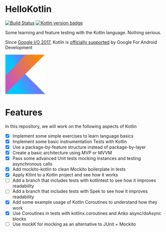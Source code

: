 # HelloKotlin

[![Build Status](https://travis-ci.org/voghDev/HelloKotlin.svg?branch=master)](https://travis-ci.org/voghDev/HelloKotlin)
[![Kotlin version badge](https://img.shields.io/badge/kotlin-1.1.4-blue.svg)](http://kotlinlang.org/)

Some learning and feature testing with the Kotlin language. Nothing serious.

Since [Google I/O 2017][1], Kotlin is [officially supported][2] by Google For Android Development

![Kotlin][kotlinLogo]

# Features

In this repository, we will work on the following aspects of Kotlin

- [X] Implement some simple exercises to learn language basics
- [X] Implement some basic instrumentation Tests with Kotlin
- [X] Use a package-by-feature structure instead of package-by-layer
- [X] Create a basic architecture using MVP or MVVM
- [X] Pass some advanced Unit tests mocking instances and testing asynchronous calls
- [X] Add mockito-kotlin to clean Mockito boilerplate in tests
- [X] Apply Ktlint to a Kotlin project and see how it works
- [ ] Add a branch that includes tests with kotlintest to see how it improves readability
- [ ] Add a branch that includes tests with Spek to see how it improves readability
- [X] Add some example usage of Kotlin Coroutines to understand how they work
- [X] Use Coroutines in tests with kotlinx.coroutines and Anko async/doAsync blocks
- [ ] Use mockK for mocking as an alternative to JUnit + Mockito

[kotlinLogo]: ./images/kotlin.png
[1]: https://posts.google.com/share/JWxzxRt3
[2]: https://posts.google.com/share/JWxzxRt3/rKkRn1
